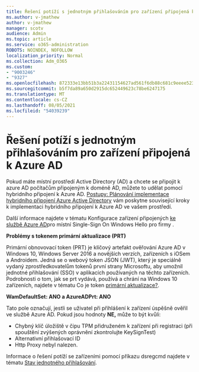 ```yaml
---
title: Řešení potíží s jednotným přihlašováním pro zařízení připojená k Azure AD
ms.author: v-jmathew
author: v-jmathew
manager: scotv
audience: Admin
ms.topic: article
ms.service: o365-administration
ROBOTS: NOINDEX, NOFOLLOW
localization_priority: Normal
ms.collection: Adm_O365
ms.custom:
- "9003246"
- "9327"
ms.openlocfilehash: 872333e13bb51b3a22431154627ad561f6db88c681c9eeee523fdd09e58c0371
ms.sourcegitcommit: b5f7da89a650d2915dc652449623c78be6247175
ms.translationtype: MT
ms.contentlocale: cs-CZ
ms.lasthandoff: 08/05/2021
ms.locfileid: "54039239"
---
```

# <a name="troubleshoot-single-sign-on-for-azure-ad-joined-devices"></a>Řešení potíží s jednotným přihlašováním pro zařízení připojená k Azure AD

Pokud máte místní prostředí Active Directory (AD) a chcete se připojit k azure AD počítačům připojeným k doméně AD, můžete to udělat pomocí hybridního připojení k Azure AD. [Postupy: Plánování implementace hybridního připojení Azure Active Directory](https://docs.microsoft.com/azure/active-directory/devices/hybrid-azuread-join-plan) vám poskytne související kroky k implementaci hybridního připojení k Azure AD ve vašem prostředí.

Další informace najdete v tématu Konfigurace zařízení připojených [ke službě Azure AD](https://docs.microsoft.com/windows/security/identity-protection/hello-for-business/hello-hybrid-aadj-sso-base)pro místní Single-Sign On Windows Hello pro firmy .

**Problémy s tokenem primární aktualizace (PRT)**

Primární obnovovací token (PRT) je klíčový artefakt ověřování Azure AD v Windows 10, Windows Server 2016 a novějších verzích, zařízeních s iOSem a Androidem. Jedná se o webový token JSON (JWT), který je speciálně vydaný zprostředkovatelům tokenů první strany Microsoftu, aby umožnil jednotné přihlašování (SSO) v aplikacích používaných na těchto zařízeních. Podrobnosti o tom, jak se prt vydává, používá a chrání na Windows 10 zařízeních, najdete v tématu Co je token [primární aktualizace?](https://docs.microsoft.com/azure/active-directory/devices/concept-primary-refresh-token).

**WamDefaultSet: ANO a AzureADPrt: ANO**

Tato pole označují, jestli se uživatel při přihlášení k zařízení úspěšně ověřil ve službě Azure AD. Pokud jsou hodnoty **NE,** může to být kvůli:

- Chybný klíč úložiště v čipu TPM přidruženém k zařízení při registraci (při spouštění zvýšených oprávnění zkontrolujte KeySignTest)
- Alternativní přihlašovací ID
- Http Proxy nebyl nalezen.

Informace o řešení potíží se zařízeními pomocí příkazu dsregcmd najdete v tématu [Stav jednotného přihlašování](https://docs.microsoft.com/azure/active-directory/devices/troubleshoot-device-dsregcmd#sso-state).
